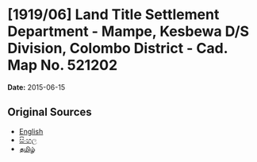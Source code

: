 # [1919/06] Land Title Settlement Department - Mampe, Kesbewa D/S Division, Colombo District - Cad. Map No. 521202

**Date:** 2015-06-15

## Original Sources

- [English](https://documents.gov.lk/view/extra-gazettes/2015/6/1919-06_E.pdf)
- [සිංහල](https://documents.gov.lk/view/extra-gazettes/2015/6/1919-06_S.pdf)
- [தமிழ்](https://documents.gov.lk/view/extra-gazettes/2015/6/1919-06_T.pdf)
